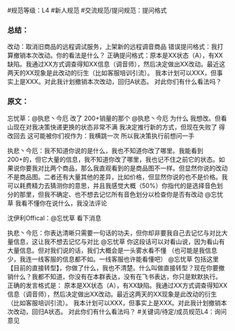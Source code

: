 #规范等级：L4 
#新人规范
#交流规范/提问规范：提问格式
### 总结：
改动：取消旧商品的远程调试服务，上架新的远程调音商品
错误提问格式：我打算撤销本次改动。你的看法是什么？
正确提问格式：原本是XX状态（A），有XX缺陷。我通过XX方式调查得知XX信息（调音师），然后决定做出XX改动。最近这两天的XX现象是此改动的衍生（比如客服培训引流）。
我本计划可以XXX，但事实上是XXX。对此我计划撤销本次改动，回归A状态。
对此你们有什么看法吗？

### 原文：
忘忧草：@执悲丶今厄 改了
200+销量的那个
@执悲丶今厄 为什么
我想改。但看山现在对我决策快递更换的状态非常不满
我决定推行新的方式，但现在失败了
得改回去
这可能被你们视作为：我横跳一次
所以我决策执行前想问一手

执悲丶今厄：我不知道你说的是什么，我也不知道你改了哪里。我能看到200+的，但它大量的信息，我不知道你改了哪里，我也记不住之前它的状态。如果说你要我对比两个商品，那么我直观看到的是商品图不一样。但显然你说的改动不是商品图。二者还有大量其他的差异，比如价格，但显然你说的也不是价格。我可以耗费精力去猜测你的意思，并且我感觉大概（50%）你指代的是选择音色划分的那里，但我不确定、也不想去记忆所有音色划分以检查你是否有改动
@忘忧草 我看不懂你在说什么，我没法评论

沈伊利Offical：@忘忧草 看下消息

执悲丶今厄：你表达清晰只需要一句话的功夫，但你却非要我自己去记忆与对比大量信息，这让我不想去记忆与对比
@忘忧草 你这段话可以对看山说，因为看山有大量信息。但对我们说的话，我们大概会是一头雾水看不懂
（也可能是我信息少，我连一线客服的信息都不如。一线客服也许能看懂吧）
@忘忧草 包括这里【目前的直接转型】，你做了什么，我也不清楚。什么叫做直接转型？现在你要撤销什么？我都不知道，你没有在本群表达，没有在飞书表达，你只是默默执行。
正确的发言格式是：
原本是XX状态（A），有XX缺陷。我通过XX方式调查得知XX信息（调音师），然后决定做出XX改动。最近这两天的XX现象是此改动的衍生（比如客服培训引流）。
我本计划可以XXX，但事实上是XXX。对此我计划撤销本次改动，回归A状态。
对此你们有什么看法吗？
#关键词/待定/成员规范L4：询问意见